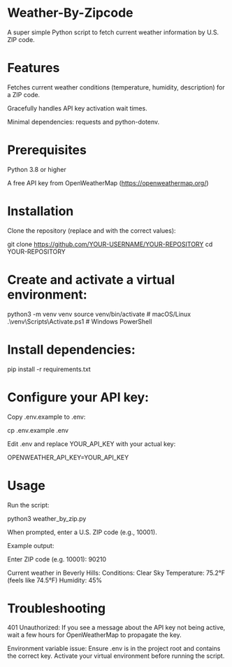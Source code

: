 # Weather-By-Zipcode
A super simple Python script to fetch current weather information by U.S. ZIP code.

# Features

Fetches current weather conditions (temperature, humidity, description) for a ZIP code.

Gracefully handles API key activation wait times.

Minimal dependencies: requests and python-dotenv.

# Prerequisites

Python 3.8 or higher

A free API key from OpenWeatherMap (https://openweathermap.org/)

# Installation

Clone the repository (replace <username> and <repo> with the correct values):

git clone https://github.com/YOUR-USERNAME/YOUR-REPOSITORY
cd YOUR-REPOSITORY

# Create and activate a virtual environment:

python3 -m venv venv
source venv/bin/activate    # macOS/Linux
.\venv\Scripts\Activate.ps1  # Windows PowerShell

# Install dependencies:

pip install -r requirements.txt

# Configure your API key:

Copy .env.example to .env:

cp .env.example .env

Edit .env and replace YOUR_API_KEY with your actual key:

OPENWEATHER_API_KEY=YOUR_API_KEY

# Usage

Run the script:

python3 weather_by_zip.py

When prompted, enter a U.S. ZIP code (e.g., 10001).

Example output:

Enter ZIP code (e.g. 10001): 90210

Current weather in Beverly Hills:
  Conditions: Clear Sky
  Temperature: 75.2°F (feels like 74.5°F)
  Humidity: 45%

# Troubleshooting

401 Unauthorized: If you see a message about the API key not being active, wait a few hours for OpenWeatherMap to propagate the key.

Environment variable issue: Ensure .env is in the project root and contains the correct key. Activate your virtual environment before running the script.
